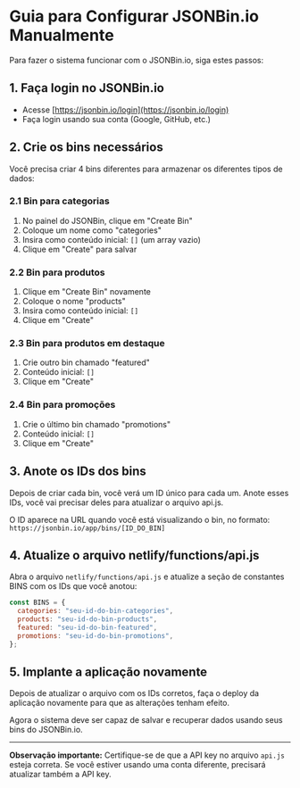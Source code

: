 # Guia para Configurar JSONBin.io Manualmente

Para fazer o sistema funcionar com o JSONBin.io, siga estes passos:

## 1. Faça login no JSONBin.io

- Acesse [https://jsonbin.io/login](https://jsonbin.io/login)
- Faça login usando sua conta (Google, GitHub, etc.)

## 2. Crie os bins necessários

Você precisa criar 4 bins diferentes para armazenar os diferentes tipos de dados:

### 2.1 Bin para categorias

1. No painel do JSONBin, clique em "Create Bin"
2. Coloque um nome como "categories"
3. Insira como conteúdo inicial: `[]` (um array vazio)
4. Clique em "Create" para salvar

### 2.2 Bin para produtos

1. Clique em "Create Bin" novamente
2. Coloque o nome "products"
3. Insira como conteúdo inicial: `[]`
4. Clique em "Create"

### 2.3 Bin para produtos em destaque

1. Crie outro bin chamado "featured"
2. Conteúdo inicial: `[]`
3. Clique em "Create"

### 2.4 Bin para promoções

1. Crie o último bin chamado "promotions"
2. Conteúdo inicial: `[]`
3. Clique em "Create"

## 3. Anote os IDs dos bins

Depois de criar cada bin, você verá um ID único para cada um. Anote esses IDs, você vai precisar deles para atualizar o arquivo api.js.

O ID aparece na URL quando você está visualizando o bin, no formato: `https://jsonbin.io/app/bins/[ID_DO_BIN]`

## 4. Atualize o arquivo netlify/functions/api.js

Abra o arquivo `netlify/functions/api.js` e atualize a seção de constantes BINS com os IDs que você anotou:

```javascript
const BINS = {
  categories: "seu-id-do-bin-categories",
  products: "seu-id-do-bin-products",
  featured: "seu-id-do-bin-featured",
  promotions: "seu-id-do-bin-promotions",
};
```

## 5. Implante a aplicação novamente

Depois de atualizar o arquivo com os IDs corretos, faça o deploy da aplicação novamente para que as alterações tenham efeito.

Agora o sistema deve ser capaz de salvar e recuperar dados usando seus bins do JSONBin.io.

---

**Observação importante:** Certifique-se de que a API key no arquivo `api.js` esteja correta. Se você estiver usando uma conta diferente, precisará atualizar também a API key.
